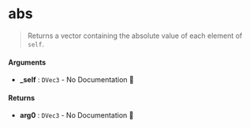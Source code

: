 # abs

>  Returns a vector containing the absolute value of each element of `self`.

#### Arguments

- **\_self** : `DVec3` \- No Documentation 🚧

#### Returns

- **arg0** : `DVec3` \- No Documentation 🚧